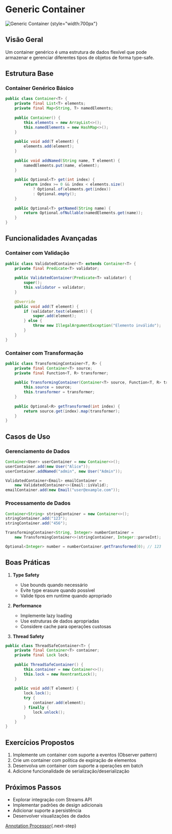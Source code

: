 # Generic Container

![Generic Container](generic-container-banner.png)
{style="width:700px"}

## Visão Geral
Um container genérico é uma estrutura de dados flexível que pode armazenar e gerenciar diferentes tipos de objetos de forma type-safe.

## Estrutura Base

### Container Genérico Básico
```java
public class Container<T> {
    private final List<T> elements;
    private final Map<String, T> namedElements;
    
    public Container() {
        this.elements = new ArrayList<>();
        this.namedElements = new HashMap<>();
    }
    
    public void add(T element) {
        elements.add(element);
    }
    
    public void addNamed(String name, T element) {
        namedElements.put(name, element);
    }
    
    public Optional<T> get(int index) {
        return index >= 0 && index < elements.size() 
            ? Optional.of(elements.get(index))
            : Optional.empty();
    }
    
    public Optional<T> getNamed(String name) {
        return Optional.ofNullable(namedElements.get(name));
    }
}
```

## Funcionalidades Avançadas

### Container com Validação
```java
public class ValidatedContainer<T> extends Container<T> {
    private final Predicate<T> validator;
    
    public ValidatedContainer(Predicate<T> validator) {
        super();
        this.validator = validator;
    }
    
    @Override
    public void add(T element) {
        if (validator.test(element)) {
            super.add(element);
        } else {
            throw new IllegalArgumentException("Elemento inválido");
        }
    }
}
```

### Container com Transformação
```java
public class TransformingContainer<T, R> {
    private final Container<T> source;
    private final Function<T, R> transformer;
    
    public TransformingContainer(Container<T> source, Function<T, R> transformer) {
        this.source = source;
        this.transformer = transformer;
    }
    
    public Optional<R> getTransformed(int index) {
        return source.get(index).map(transformer);
    }
}
```

## Casos de Uso

### Gerenciamento de Dados
```java
Container<User> userContainer = new Container<>();
userContainer.add(new User("Alice"));
userContainer.addNamed("admin", new User("Admin"));

ValidatedContainer<Email> emailContainer = 
    new ValidatedContainer<>(Email::isValid);
emailContainer.add(new Email("user@example.com"));
```

### Processamento de Dados
```java
Container<String> stringContainer = new Container<>();
stringContainer.add("123");
stringContainer.add("456");

TransformingContainer<String, Integer> numberContainer =
    new TransformingContainer<>(stringContainer, Integer::parseInt);

Optional<Integer> number = numberContainer.getTransformed(0); // 123
```

## Boas Práticas

1. **Type Safety**
   - Use bounds quando necessário
   - Evite type erasure quando possível
   - Valide tipos em runtime quando apropriado

2. **Performance**
   - Implemente lazy loading
   - Use estruturas de dados apropriadas
   - Considere cache para operações custosas

3. **Thread Safety**
```java
public class ThreadSafeContainer<T> {
    private final Container<T> container;
    private final Lock lock;
    
    public ThreadSafeContainer() {
        this.container = new Container<>();
        this.lock = new ReentrantLock();
    }
    
    public void add(T element) {
        lock.lock();
        try {
            container.add(element);
        } finally {
            lock.unlock();
        }
    }
}
```

## Exercícios Propostos

1. Implemente um container com suporte a eventos (Observer pattern)
2. Crie um container com política de expiração de elementos
3. Desenvolva um container com suporte a operações em batch
4. Adicione funcionalidade de serialização/deserialização

## Próximos Passos
- Explorar integração com Streams API
- Implementar padrões de design adicionais
- Adicionar suporte a persistência
- Desenvolver visualizações de dados

[Annotation Processor](annotation-processor.md){.next-step}